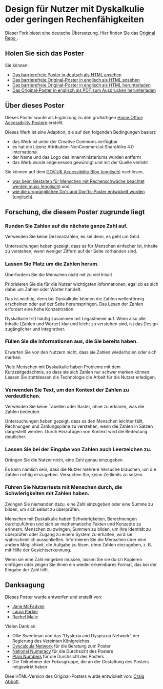 # Design für Nutzer mit Dyskalkulie oder geringen Rechenfähigkeiten

Dieser Fork bietet eine deutsche Übersetzung. Hier finden Sie das [Original Repo ](https://github.com/abbott567/dyscalculia-poster/).

## Holen Sie sich das Poster

Sie können:
- [Das barrierefreie Poster in deutsch als HTML ansehen](https://htmlpreview.github.io/?https://github.com/franschier/dyscalculia-poster-de/blob/main/dist/dyscalculia-poster-de.html)
- [Das barrierefreie Original-Poster in englisch als HTML ansehen](https://htmlpreview.github.io/?https://github.com/abbott567/dyscalculia-poster/blob/main/dist/dyscalculia-poster.html)
- [Das barrierefreie Original-Poster in englisch als HTML herunterladen](https://github.com/abbott567/dyscalculia-poster/raw/main/dist/dyscalculia-poster.zip)
- [Das Original-Poster in englisch als PDF zum Ausdrucken herunterladen](https://github.com/abbott567/dyscalculia-poster/blob/main/dist/dyscalculia-poster.pdf)

## Über dieses Poster

Dieses Poster wurde als Ergänzung zu den großartigen [Home Office Accessibility Postern](https://ukhomeoffice.github.io/accessibility-posters/posters/accessibility-posters.pdf) erstellt.

Dieses Werk ist eine Adaption, die auf den folgenden Bedingungen basiert:
- das Werk ist unter der Creative Commons verfügbar
- es hat die Lizenz Attribution-NonCommercial-ShareAlike 4.0 International
- der Name und das Logo des Innenministeriums wurden entfernt
- das Werk wurde angemessen gewürdigt und mit der Quelle verlinkt

Sie können auf dem [GOV.UK Accessibility Blog (englisch)](https://accessibility.blog.gov.uk) nachlesen, 
- [was beim Gestalten für Menschen mit Rechenschwäche beachtet werden muss (englisch)](https://designnotes.blog.gov.uk/2022/11/28/designing-for-people-with-dyscalculia-and-low-numeracy/) und
- [wie die ursprünglichen Do's and Don'ts-Poster entwickelt wurden (englisch)](https://accessibility.blog.gov.uk/2016/09/02/dos-and-donts-on-designing-for-accessibility/). 

## Forschung, die diesem Poster zugrunde liegt

### Runden Sie Zahlen auf die nächste ganze Zahl auf.
Verwenden Sie keine Dezimalzahlen, es sei denn, es geht um Geld.

Untersuchungen haben gezeigt, dass es für Menschen einfacher ist, Inhalte zu verstehen, wenn weniger Ziffern auf der Seite vorhanden sind. 

### Lassen Sie Platz um die Zahlen herum.
Überfordern Sie die Menschen nicht mit zu viel Inhalt 

Priorisieren Sie die für die Nutzer wichtigsten Informationen, egal ob es sich dabei um Zahlen oder Wörter handelt. 

Das ist wichtig, denn bei Dyskalkulie können die Zahlen wellenförmig erscheinen oder auf der Seite herumspringen. Das Lesen der Zahlen erfordert eine hohe Konzentration. 

Dyskalkulie tritt häufig zusammen mit Legasthenie auf. Wenn also alle Inhalte (Zahlen und Wörter) klar und leicht zu verstehen sind, ist das Design zugänglicher und integrativer. 

### Füllen Sie die Informationen aus, die Sie bereits haben.
Erwarten Sie von den Nutzern nicht, dass sie Zahlen wiederholen oder sich merken.

Viele Menschen mit Dyskalkulie haben Probleme mit dem Kurzzeitgedächtnis, so dass sie sich Zahlen nur schwer merken können. Lassen Sie stattdessen die Technologie die Arbeit für die Nutzer erledigen.

### Verwenden Sie Text, um den Kontext der Zahlen zu verdeutlichen.
Verwenden Sie keine Tabellen oder Raster, ohne zu erklären, was die Zahlen bedeuten.

Untersuchungen haben gezeigt, dass es den Menschen leichter fällt, Rechnungen und Zahlungspläne zu verstehen, wenn die Zahlen in Sätzen dargestellt werden. Durch Hinzufügen von Kontext wird die Bedeutung deutlicher. 

### Lassen Sie bei der Eingabe von Zahlen auch Leerzeichen zu.
Drängen Sie die Nutzer nicht, eine Zahl genau einzugeben.

Es kann nämlich sein, dass die Nutzer mehrere Versuche brauchen, um die Zahlen richtig einzugeben. Versuchen Sie, keine Zeitlimits zu setzen.

### Führen Sie Nutzertests mit Menschen durch, die Schwierigkeiten mit Zahlen haben.
Zwingen Sie niemanden dazu, eine Zahl einzugeben oder eine Summe zu bilden, um sich selbst zu überprüfen.

Menschen mit Dyskalkulie haben Schwierigkeiten, Berechnungen durchzuführen und sich an mathematische Fakten und Konzepte zu erinnern. Menschen zu zwingen, Summen zu bilden, um ihre Identität zu überprüfen oder Zugang zu einem System zu erhalten, wird sie wahrscheinlich ausschließen. Informieren Sie die Menschen über eine andere Möglichkeit, die Aufgabe zu lösen, ohne Zahlen einzugeben, z. B. mit Hilfe der Gesichtserkennung.

Wenn sie eine Zahl eingeben müssen, lassen Sie sie durch Kopieren einfügen oder zeigen Sie ihnen ein wieder erkennbares Format, das bei der Eingabe der Zahl hilft. 


## Danksagung
Dieses Poster wurde entworfen und erstellt von:
- [Jane McFadyen](https://twitter.com/mcfadyen_jane)
- [Laura Parker](https://twitter.com/LauraParkerUX)
- [Rachel Malic](https://twitter.com/GirlCalledMalic)
      
Vielen Dank an:
- Ollie Sweetman und das "Dyslexia and Dyspraxia Network" der Regierung des Vereinten Königreiches
- [Dyscalcula Network](https://www.dyscalculianetwork.com) für die Beratung zum Poster
- [National Numeracy](https://www.nationalnumeracy.org.uk) für die Durchsicht des Posters
- [Plain Numbers](https://www.plainnumbers.org.uk) für die Durchsicht des Posters
- Die Teilnehmer der Fokusgruppe, die an der Gestaltung des Posters mitgewirkt haben

Diee HTML-Version des Original-Posters wurde entwickelt von: [Craig Abbott](https://twitter.com/abbott567).
